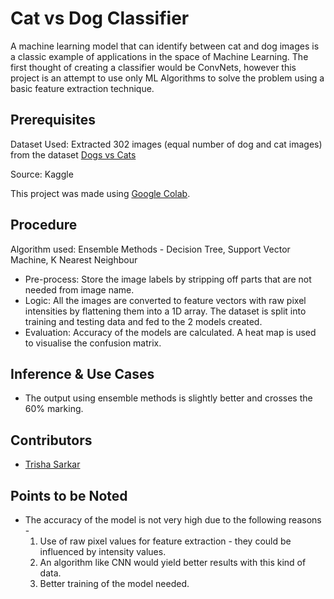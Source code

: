# Cat vs Dog Classifier

A machine learning model that can identify between cat and dog images is a classic example  of applications in the space of Machine Learning. The first thought of creating a classifier would be ConvNets, however this project is an attempt to use only ML Algorithms to solve the problem using a basic feature extraction technique.

## Prerequisites

Dataset Used: Extracted 302 images (equal number of dog and cat images) from the dataset [Dogs vs Cats](https://www.kaggle.com/c/dogs-vs-cats/rules) 

Source: Kaggle

This project was made using [Google Colab](https://colab.research.google.com/notebooks/intro.ipynb#recent=true).

## Procedure

Algorithm used: Ensemble Methods - Decision Tree, Support Vector Machine, K Nearest Neighbour
* Pre-process: Store the image labels by stripping off parts that are not needed from image name.
* Logic: All the images are converted to feature vectors with  raw pixel intensities by flattening them into a 1D array.
The dataset is split into training and testing data and fed to the 2 models created.
* Evaluation: Accuracy of the models are calculated. A heat map is used to visualise the confusion matrix.

## Inference & Use Cases

* The output using ensemble methods is slightly better and crosses the 60% marking.

## Contributors

* [Trisha Sarkar](https://github.com/trishasarkar)

## Points to be Noted

* The accuracy of the model is not very high due to the following reasons -
  1. Use of raw pixel values for feature extraction - they could be influenced by intensity values.
  2. An algorithm like CNN would yield better results with this kind of data.
  3. Better training of the model needed.
